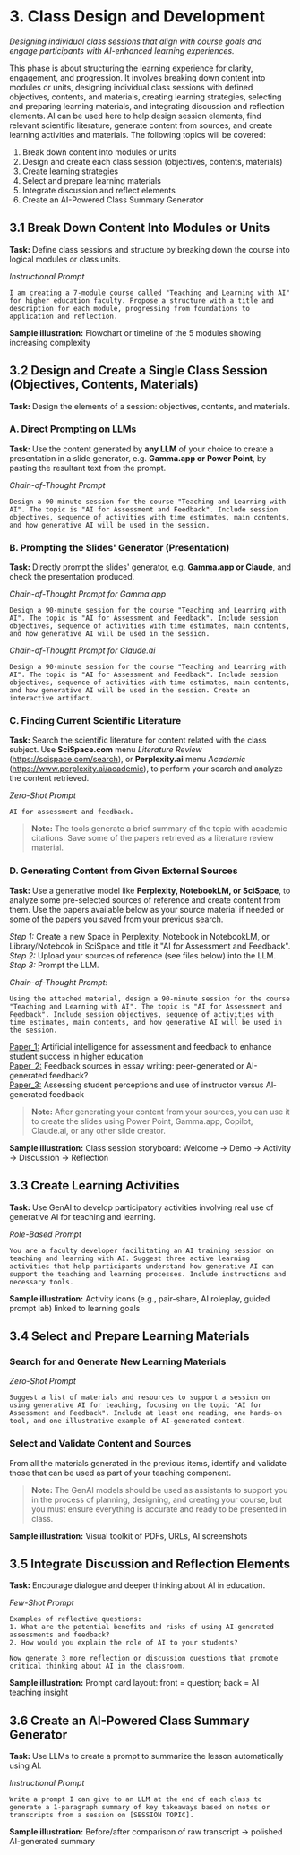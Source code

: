 # 3. Class Design and Development
*Designing individual class sessions that align with course goals and engage participants with AI-enhanced learning experiences.*

This phase is about structuring the learning experience for clarity, engagement, and progression. It involves breaking down content into modules or units, designing individual class sessions with defined objectives, contents, and materials, creating learning strategies, selecting and preparing learning materials, and integrating discussion and reflection elements. AI can be used here to help design session elements, find relevant scientific literature, generate content from sources, and create learning activities and materials. The following topics will be covered:

1. Break down content into modules or units  
2. Design and create each class session (objectives, contents, materials)  
3. Create learning strategies 
4. Select and prepare learning materials 
5. Integrate discussion and reflect elements 
6. Create an AI-Powered Class Summary Generator 

## 3.1 Break Down Content Into Modules or Units
**Task:**
Define class sessions and structure by breaking down the course into logical modules or class units.

*Instructional Prompt*
```
I am creating a 7-module course called "Teaching and Learning with AI" for higher education faculty. Propose a structure with a title and description for each module, progressing from foundations to application and reflection.
```

**Sample illustration:** Flowchart or timeline of the 5 modules showing increasing complexity

## 3.2 Design and Create a Single Class Session (Objectives, Contents, Materials)
**Task:**
Design the elements of a session: objectives, contents, and materials.

### A. Direct Prompting on LLMs
**Task:**
Use the content generated by **any LLM** of your choice to create a presentation in a slide generator, e.g. **Gamma.app or Power Point**, by pasting the resultant text from the prompt.

*Chain-of-Thought Prompt*
```
Design a 90-minute session for the course "Teaching and Learning with AI". The topic is "AI for Assessment and Feedback". Include session objectives, sequence of activities with time estimates, main contents, and how generative AI will be used in the session.
```

### B. Prompting the Slides' Generator (Presentation) 
**Task:**
Directly prompt the slides' generator, e.g. **Gamma.app or Claude**, and check the presentation produced.

*Chain-of-Thought Prompt for Gamma.app*
```
Design a 90-minute session for the course "Teaching and Learning with AI". The topic is "AI for Assessment and Feedback". Include session objectives, sequence of activities with time estimates, main contents, and how generative AI will be used in the session.
```

*Chain-of-Thought Prompt for Claude.ai*
```
Design a 90-minute session for the course "Teaching and Learning with AI". The topic is "AI for Assessment and Feedback". Include session objectives, sequence of activities with time estimates, main contents, and how generative AI will be used in the session. Create an interactive artifact.
```

### C. Finding Current Scientific Literature
**Task:**
Search the scientific literature for content related with the class subject. Use **SciSpace.com** menu *Literature Review* (https://scispace.com/search), or **Perplexity.ai** menu *Academic* (https://www.perplexity.ai/academic), to perform your search and analyze the content retrieved.

*Zero-Shot Prompt*
```
AI for assessment and feedback.
```
> **Note:** The tools generate a brief summary of the topic with academic citations. Save some of the papers retrieved as a literature review material.

### D. Generating Content from Given External Sources
**Task:**
Use a generative model like **Perplexity, NotebookLM, or SciSpace**, to analyze some pre-selected sources of reference and create content from them. Use the papers available below as your source material if needed or some of the papers you saved from your previous search. <br>

*Step 1:* Create a new Space in Perplexity, Notebook in NotebookLM, or Library/Notebook in SciSpace and title it "AI for Assessment and Feedback". <br>
*Step 2:* Upload your sources of reference (see files below) into the LLM. <br>
*Step 3:* Prompt the LLM. <br>

*Chain-of-Thought Prompt:*
```
Using the attached material, design a 90-minute session for the course "Teaching and Learning with AI". The topic is "AI for Assessment and Feedback". Include session objectives, sequence of activities with time estimates, main contents, and how generative AI will be used in the session.
```
[Paper_1:](./Data/AIforAssessmentandFeedback.pdf) Artificial intelligence for assessment and feedback to enhance student success in higher education <br>
[Paper_2:](./Data/Feedbacksourcesinessaywriting.pdf) Feedback sources in essay writing: peer-generated or AI-generated feedback? <br>
[Paper_3:](./Data/Assessingstudentperceptions.pdf) Assessing student perceptions and use of instructor versus AI‐generated feedback <br>

> **Note:** After generating your content from your sources, you can use it to create the slides using Power Point, Gamma.app, Copilot, Claude.ai, or any other slide creator.

**Sample illustration:** Class session storyboard: Welcome → Demo → Activity → Discussion → Reflection

## 3.3 Create Learning Activities

**Task:**
Use GenAI to develop participatory activities involving real use of generative AI for teaching and learning.

*Role-Based Prompt*
```
You are a faculty developer facilitating an AI training session on teaching and learning with AI. Suggest three active learning activities that help participants understand how generative AI can support the teaching and learning processes. Include instructions and necessary tools.
```

**Sample illustration:** Activity icons (e.g., pair-share, AI roleplay, guided prompt lab) linked to learning goals

## 3.4 Select and Prepare Learning Materials

### Search for and Generate New Learning Materials

*Zero-Shot Prompt*
```
Suggest a list of materials and resources to support a session on using generative AI for teaching, focusing on the topic "AI for Assessment and Feedback". Include at least one reading, one hands-on tool, and one illustrative example of AI-generated content.
```

### Select and Validate Content and Sources
From all the materials generated in the previous items, identify and validate those that can be used as part of your teaching component. 
> **Note:** The GenAI models should be used as assistants to support you in the process of planning, designing, and creating your course, but you must ensure everything is accurate and ready to be presented in class.

**Sample illustration:** Visual toolkit of PDFs, URLs, AI screenshots

## 3.5 Integrate Discussion and Reflection Elements

**Task:**
Encourage dialogue and deeper thinking about AI in education.

*Few-Shot Prompt*
```
Examples of reflective questions:
1. What are the potential benefits and risks of using AI-generated assessments and feedback?
2. How would you explain the role of AI to your students?

Now generate 3 more reflection or discussion questions that promote critical thinking about AI in the classroom.
```

**Sample illustration:** Prompt card layout: front = question; back = AI teaching insight

## 3.6 Create an AI-Powered Class Summary Generator

**Task:**
Use LLMs to create a prompt to summarize the lesson automatically using AI.

*Instructional Prompt*
```
Write a prompt I can give to an LLM at the end of each class to generate a 1-paragraph summary of key takeaways based on notes or transcripts from a session on [SESSION TOPIC].
```

**Sample illustration:** Before/after comparison of raw transcript → polished AI-generated summary
